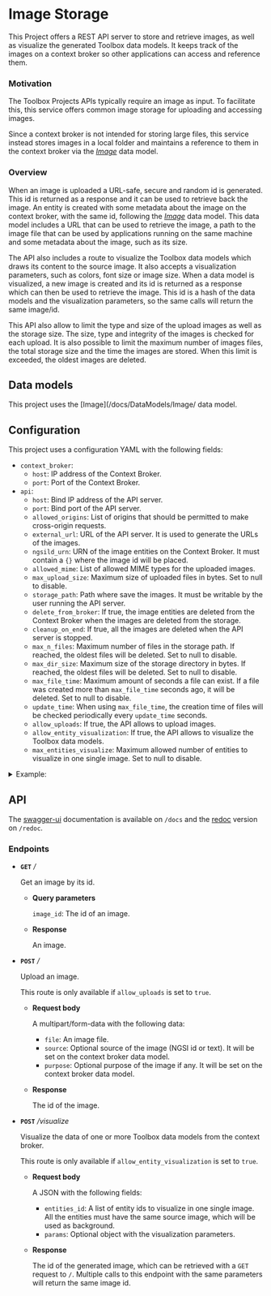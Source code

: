 # Image Storage

This Project offers a REST API server to store and retrieve images, as well as visualize the generated Toolbox data models. It keeps track of the images on a context broker so other applications can access and reference them.

### Motivation

The Toolbox Projects APIs typically require an image as input. To facilitate this, this service offers common image storage for uploading and accessing images.

Since a context broker is not intended for storing large files, this service instead stores images in a local folder and maintains a reference to them in the context broker via the _[Image](/docs/DataModels/Image/)_ data model.

### Overview

When an image is uploaded a URL-safe, secure and random id is generated. This id is returned as a response and it can be used to retrieve back the image. An entity is created with some metadata about the image on the context broker, with the same id, following the _[Image](/docs/DataModels/Image/)_ data model. This data model includes a URL that can be used to retrieve the image, a path to the image file that can be used by applications running on the same machine and some metadata about the image, such as its size.

The API also includes a route to visualize the Toolbox data models which draws its content to the source image. It also accepts a visualization parameters, such as colors, font size or image size. When a data model is visualized, a new image is created and its id is returned as a response which can then be used to retrieve the image. This id is a hash of the data models and the visualization parameters, so the same calls will return the same image/id.

This API also allow to limit the type and size of the upload images as well as the storage size.
The size, type and integrity of the images is checked for each upload. It is also possible to limit the maximum number of images files, the total storage size and the time the images are stored. When this limit is exceeded, the oldest images are deleted.

## Data models

This project uses the [Image](/docs/DataModels/Image/ data model.

## Configuration

This project uses a configuration YAML with the following fields:

- ``context_broker``:
    - ``host``: IP address of the Context Broker.
    - ``port``: Port of the Context Broker.
- ``api``:
    - ``host``: Bind IP address of the API server.
    - ``port``: Bind port of the API server.
    - ``allowed_origins``: List of origins that should be permitted to make cross-origin requests.
    - ``external_url``: URL of the API server. It is used to generate the URLs of the images.
    - ``ngsild_urn``: URN of the image entities on the Context Broker. It must contain a ``{}`` where the image id will be placed.
    - ``allowed_mime``: List of allowed MIME types for the uploaded images.
    - ``max_upload_size``: Maximum size of uploaded files in bytes. Set to null to disable.
    - ``storage_path``: Path where save the images. It must be writable by the user running the API server.
    - ``delete_from_broker``: If true, the image entities are deleted from the Context Broker when the images are deleted from the storage.
    - ``cleanup_on_end``: If true, all the images are deleted when the API server is stopped.
    - ``max_n_files``: Maximum number of files in the storage path. If reached, the oldest files will be deleted. Set to null to disable.
    - ``max_dir_size``: Maximum size of the storage directory in bytes. If reached, the oldest files will be deleted. Set to null to disable.
    - ``max_file_time``: Maximum amount of seconds a file can exist. If a file was created more than ``max_file_time`` seconds ago, it will be deleted. Set to null to disable.
    - ``update_time``: When using ``max_file_time``, the creation time of files will be checked periodically every ``update_time`` seconds.
    - ``allow_uploads``: If true, the API allows to upload images.
    - ``allow_entity_visualization``: If true, the API allows to visualize the Toolbox data models.
    - ``max_entities_visualize``: Maximum allowed number of entities to visualize in one single image. Set to null to disable.

<details>
<summary>Example:</summary>

```
context_broker:
  host: 192.168.0.100
  port: 1026  

api:
  host: 0.0.0.0
  port: 8080
  external_url: http://192.168.0.100:8080/
  ngsild_urn: "urn:ngsi-ld:Image:{}"
  allowed_origins: []
  allowed_mime:
    - image/png
    - image/jpeg
    - image/JPEG
    - image/bmp
    - image/jp2
    - image/tiff
  max_upload_size: 10e6
  storage_path: /home/user/toolbox/storage
  delete_from_broker: True
  cleanup_on_end: False
  max_n_files: 1e3
  max_dir_size: 10e9
  max_file_time: 2.592e+6 # 30 days
  update_time: 86400 # 1 day
  allow_uploads: True
  allow_entity_visualization: True
  max_entities_visualize: 100
```

</details>

## API

The [swagger-ui](https://github.com/swagger-api/swagger-ui) documentation is available on ``/docs`` and the [redoc](https://github.com/Redocly/redoc) version on ``/redoc``.

### Endpoints

- **``GET``** _/_

    Get an image by its id.

     - **Query parameters**
    
        ``image_id``: The id of an image.

    - **Response**

      An image.

    </details>

- **``POST``** _/_
    
    Upload an image.
    
    This route is only available if ``allow_uploads`` is set to ``true``.

    - **Request body**

        A multipart/form-data with the following data:

        - ``file``: An image file.
        - ``source``: Optional source of the image (NGSI id or text). It will be set on the context broker data model.
        - ``purpose``: Optional purpose of the image if any. It will be set on the context broker data model.

    - **Response**

        The id of the image.

- **``POST``** _/visualize_
    
    Visualize the data of one or more Toolbox data models from the context broker.

    This route is only available if ``allow_entity_visualization`` is set to ``true``.
    
    - **Request body**

        A JSON with the following fields:

        - ``entities_id``: A list of entity ids to visualize in one single image. All the entities must have the same source image, which will be used as background.
        - ``params``: Optional object with the visualization parameters.

    - **Response**
    
      The id of the generated image, which can be retrieved with a ``GET`` request to ``/``.
      Multiple calls to this endpoint with the same parameters will return the same image id.